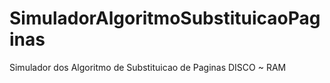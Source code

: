 # SimuladorAlgoritmoSubstituicaoPaginas
 Simulador dos Algoritmo de Substituicao de Paginas DISCO ~ RAM
